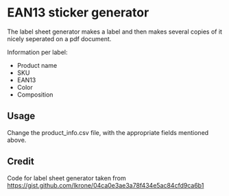 

# EAN13 sticker generator
   
The label sheet generator makes a label and then makes several
copies of it nicely seperated on a pdf document.

Information per label:

* Product name
* SKU
* EAN13 
* Color
* Composition

## Usage

Change the product_info.csv file, with the appropriate fields mentioned above. 



## Credit

Code for label sheet generator taken from https://gist.github.com/lkrone/04ca0e3ae3a78f434e5ac84cfd9ca6b1
